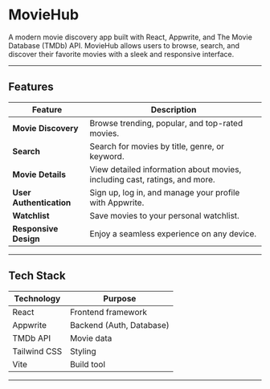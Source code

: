 # MovieHub

A modern movie discovery app built with React, Appwrite, and The Movie Database (TMDb) API. MovieHub allows users to browse, search, and discover their favorite movies with a sleek and responsive interface.

---

## Features

  | Feature                | Description                                                                 |
 |------------------------|-----------------------------------------------------------------------------|
 | **Movie Discovery**    | Browse trending, popular, and top-rated movies.                             |
 | **Search**             | Search for movies by title, genre, or keyword.                              |
 | **Movie Details**      | View detailed information about movies, including cast, ratings, and more.|
 | **User Authentication**| Sign up, log in, and manage your profile with Appwrite.                     |
 | **Watchlist**          | Save movies to your personal watchlist.                                     |
 | **Responsive Design**  | Enjoy a seamless experience on any device.                                  |

---

## Tech Stack

 | Technology   | Purpose                          |
 |--------------|----------------------------------|
 | React        | Frontend framework               |
 | Appwrite     | Backend (Auth, Database)         |
 | TMDb API     | Movie data                       |
 | Tailwind CSS | Styling                          |
 | Vite         | Build tool                       |

---
